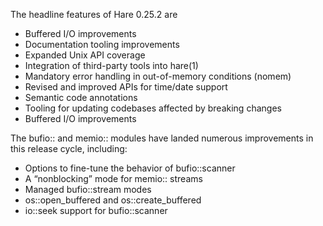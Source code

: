 The headline features of Hare 0.25.2 are

- Buffered I/O improvements
- Documentation tooling improvements
- Expanded Unix API coverage
- Integration of third-party tools into hare(1)
- Mandatory error handling in out-of-memory conditions (nomem)
- Revised and improved APIs for time/date support
- Semantic code annotations
- Tooling for updating codebases affected by breaking changes
- Buffered I/O improvements

The bufio:: and memio:: modules have landed numerous improvements in this release cycle, including:

- Options to fine-tune the behavior of bufio::scanner
- A “nonblocking” mode for memio:: streams
- Managed bufio::stream modes
- os::open_buffered and os::create_buffered
- io::seek support for bufio::scanner
